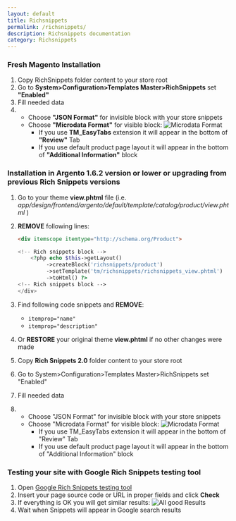 ```yaml
---
layout: default
title: Richsnippets
permalink: /richsnippets/
description: Richsnippets documentation
category: Richsnippets
---
```



### Fresh Magento Installation
1. Copy RichSnippets folder content to your store root
2. Go to **System>Configuration>Templates Master>RichSnippets** set **"Enabled"**
3. Fill needed data
4. 
   - Choose **"JSON Format"** for invisible block with your store snippets
   - Choose **"Microdata Format"** for visible block: ![Microdata Format](http://i.imgur.com/jxz4a84.png)
      * If you use **TM_EasyTabs** extension it will appear in the bottom of **"Review"** Tab
      * If you use default product page layout it will appear in the bottom of **"Additional Information"** block

### Installation in Argento 1.6.2 version or lower or upgrading from previous Rich Snippets versions
 1. Go to your theme **view.phtml** file (i.e. *app/design/frontend/argento/default/template/catalog/product/view.phtml* )
 2. **REMOVE** following lines:
    
    ```html
    <div itemscope itemtype="http://schema.org/Product">
    ```
    
    ```php
    <!-- Rich snippets block -->
        <?php echo $this->getLayout() 
             ->createBlock('richsnippets/product')
             ->setTemplate('tm/richsnippets/richsnippets_view.phtml')
             ->toHtml() ?>
    <!-- Rich snippets block --> 
    </div>
    ```

3. Find following code snippets and **REMOVE**:
    - `itemprop="name"`
    - `itemprop="description"`
4. Or **RESTORE** your original theme **view.phtml** if no other changes were made
5. Copy **Rich Snippets 2.0** folder content to your store root
6. Go to System>Configuration>Templates Master>RichSnippets set "Enabled"
7. Fill needed data
8. 
   - Choose "JSON Format" for invisible block with your store snippets
   - Choose "Microdata Format" for visible block: ![Microdata Format](http://i.imgur.com/jxz4a84.png)
      * If you use TM_EasyTabs extension it will appear in the bottom of "Review" Tab
      * If you use default product page layout it will appear in the bottom of "Additional Information" block

### Testing your site with Google Rich Snippets testing tool
1. Open [Google Rich Snippets testing tool](https://developers.google.com/structured-data/testing-tool/)
2. Insert your page source code or URL in proper fields and click **Check**
3. If everything is OK you will get similar results:
![All good Results](http://i.imgur.com/7EmdVRm.png)
4. Wait when Snippets will appear in Google search results
